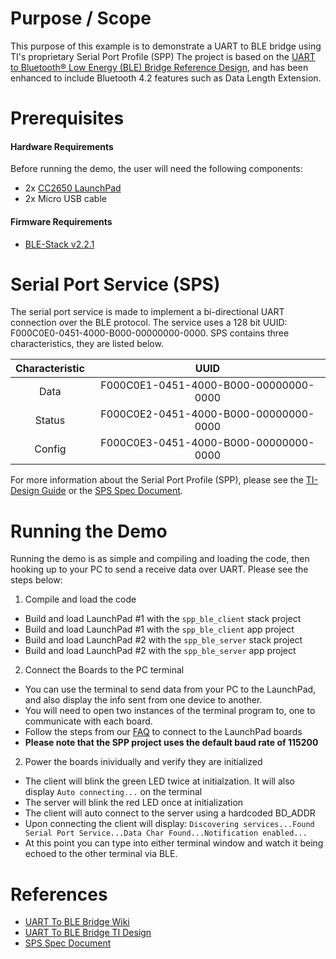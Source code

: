 
Purpose / Scope
===============

This purpose of this example is to demonstrate a UART to BLE bridge using TI's proprietary Serial Port Profile (SPP)
The project is based on the [UART to Bluetooth® Low Energy (BLE) Bridge Reference Design](http://www.ti.com/tool/TIDC-SPPBLE-SW-RD), and has been enhanced to include Bluetooth 4.2 features such as Data Length Extension.

Prerequisites
=============

#### Hardware Requirements

Before running the demo, the user will need the following components:

- 2x [CC2650 LaunchPad](http://www.ti.com/tool/launchxl-cc2650)
- 2x Micro USB cable

#### Firmware Requirements

- [BLE-Stack v2.2.1](http://www.ti.com/ble-stack)

Serial Port Service (SPS)
=========================

The serial port service is made to implement a bi-directional UART connection over the BLE protocol. The service uses a 128 bit UUID: F000C0E0-0451-4000-B000-00000000-0000. SPS contains three characteristics, they are listed below.

| Characteristic    | UUID                                      |
|:-----------------:|:-----------------------------------------:|
|Data               | F000C0E1-0451-4000-B000-00000000-0000     |
|Status             | F000C0E2-0451-4000-B000-00000000-0000     |
|Config             | F000C0E3-0451-4000-B000-00000000-0000     |

For more information about the Serial Port Profile (SPP), please see the [TI-Design Guide](http://www.ti.com/tool/TIDC-SPPBLE-SW-RD) or the [SPS Spec Document](http://www.ti.com/lit/TIDUA63).





Running the Demo
================

Running the demo is as simple and compiling and loading the code, then hooking up to your PC to send a receive data over UART. Please see the steps below:

1. Compile and load the code
 - Build and load LaunchPad #1 with the `spp_ble_client` stack project
 - Build and load LaunchPad #1 with the `spp_ble_client` app project
 - Build and load LaunchPad #2 with the `spp_ble_server` stack project
 - Build and load LaunchPad #2 with the `spp_ble_server` app project

2. Connect the Boards to the PC terminal
 - You can use the terminal to send data from your PC to the LaunchPad, and also display the info sent from one device to another.
 - You will need to open two instances of the terminal program to, one to communicate with each board.
 - Follow the steps from our [FAQ](faq.md) to connect to the LaunchPad boards
 - **Please note that the SPP project uses the default baud rate of 115200**

2. Power the boards inividually and verify they are initialized
 - The client will blink the green LED twice at initialzation. It will also display `Auto connecting...` on the terminal
 - The server will blink the red LED once at initialization
 - The client will auto connect to the server using a hardcoded BD\_ADDR
 - Upon connecting the client will display: `Discovering services...Found Serial Port Service...Data Char Found...Notification enabled...`
 - At this point you can type into either terminal window and watch it being echoed to the other terminal via BLE.

References
==========
 * [UART To BLE Bridge Wiki](http://processors.wiki.ti.com/index.php/CC2640_UART_to_BLE_Bridge)
 * [UART To BLE Bridge TI Design](http://www.ti.com/tool/TIDC-SPPBLE-SW-RD)
 * [SPS Spec Document](http://www.ti.com/lit/TIDUA63)